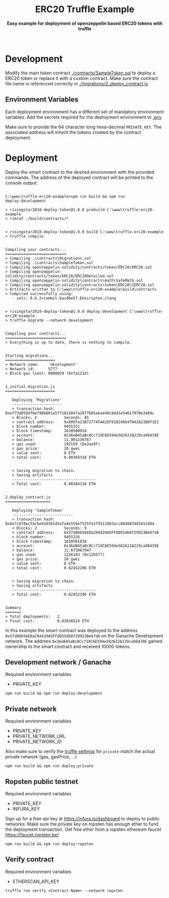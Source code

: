 <div align="center">  
  <h1>ERC20 Truffle Example</h1>      
  <p>  
    <strong>Easy example for deployment of openzeppelin based ERC20 tokens with truffle</strong>  
  </p>  
  <br/>  
</div>  

# Development
Modify the main token contract [./contracts/SampleToken.sol](./contracts/SampleToken.sol) to deploy a ERC20 token or replace it with a custom contract. 
Make sure the contract file name is referenced correctly in [./migrations/2_deploy_contract.js](./migrations/2_deploy_contract.js)

## Environment Variables

Each deployment environment has a different set of mandatory environment variables. Add the secrets required for the deployment environment to [.env](./.env)

Make sure to provide the 64 character long hexa-decimal `PRIVATE_KEY`. The associated address will inherit the tokens created by the contract deployment.

# Deployment

Deploy the smart contract to the desired environment with the provided commands. The address of the deployed contract will be
printed to the console output:

````

C:\www\truffle-erc20-example>npm run build && npm run deploy:development

> risingstar2018-deploy-token@1.0.0 prebuild C:\www\truffle-erc20-example
> rimraf ./build/contracts/*


> risingstar2018-deploy-token@1.0.0 build C:\www\truffle-erc20-example
> truffle compile


Compiling your contracts...
===========================
> Compiling .\contracts\Migrations.sol
> Compiling .\contracts\SampleToken.sol
> Compiling openzeppelin-solidity/contracts/token/ERC20/ERC20.sol
> Compiling openzeppelin-solidity/contracts/token/ERC20/ERC20Detailed.sol
> Compiling openzeppelin-solidity\contracts\math\SafeMath.sol
> Compiling openzeppelin-solidity\contracts\token\ERC20\IERC20.sol
> Artifacts written to C:\www\truffle-erc20-example\build\contracts
> Compiled successfully using:
   - solc: 0.6.2+commit.bacdbe57.Emscripten.clang


> risingstar2018-deploy-token@1.0.0 deploy:development C:\www\truffle-erc20-example
> truffle migrate --network development


Compiling your contracts...
===========================
> Everything is up to date, there is nothing to compile.


Starting migrations...
======================
> Network name:    'development'
> Network id:      5777
> Block gas limit: 8000029 (0x7a121d)


1_initial_migration.js
======================

   Deploying 'Migrations'
   ----------------------
   > transaction hash:    0xef73d859df0ef986801a5ff1012047a2877605a6a440c8dd1e54617970e3409c
   > Blocks: 2            Seconds: 85
   > contract address:    0x895Fa21B72774FA42EF81B246b4f042A21B0f1E1
   > block number:        9455321
   > block timestamp:     1610500924
   > account:             0x36eB45aBc8Cc719C6E594e582622A229ca98439E
   > balance:             11.901236767
   > gas used:            192159 (0x2ee9f)
   > gas price:           20 gwei
   > value sent:          0 ETH
   > total cost:          0.00384318 ETH


   > Saving migration to chain.
   > Saving artifacts
   -------------------------------------
   > Total cost:          0.00384318 ETH


2_deploy_contract.js
====================

   Deploying 'SampleToken'
   ---------------------------
   > transaction hash:    0x6e7c078ec54cbe91036145afa4e559ef525fe2f9512083acc88408f483412d84
   > Blocks: 2            Seconds: 9
   > contract address:    0x57d8865bE8a294429A5FFdD55db0f29923Be67dA
   > block number:        9455326
   > block timestamp:     1610501034
   > account:             0x36eB45aBc8Cc719C6E594e582622A229ca98439E
   > balance:             11.875867947
   > gas used:            1226103 (0x12b577)
   > gas price:           20 gwei
   > value sent:          0 ETH
   > total cost:          0.02452206 ETH


   > Saving migration to chain.
   > Saving artifacts
   -------------------------------------
   > Total cost:          0.02452206 ETH


Summary
=======
> Total deployments:   2
> Final cost:          0.02836524 ETH
````

In this example the smart contract was deployed to the address `0x57d8865bE8a294429A5FFdD55db0f29923Be67dA` on the Ganache Development network. The address `0x36eB45aBc8Cc719C6E594e582622A229ca98439E` gained ownership to the smart contract and received 10000 tokens.


## Development network / Ganache 
Required environment variables
* PRIVATE_KEY

```
npm run build && npm run deploy:development
```

## Private network 
Required environment variables
* PRIVATE_KEY
* PRIVATE_NETWORK_URL
* PRIVATE_NETWORK_ID

Also make sure to verify the [truffle settings](./truffle-config.js) for `private` match the actual private network (gas, gasPrice, ...)

```
npm run build && npm run deploy:private
```

## Ropsten public testnet 
Required environment variables
* PRIVATE_KEY
* INFURA_KEY

Sign up for a free api key at https://infura.io/dashboard to deploy to public networks. Make sure the private key on ropsten has enough ether to fund the deployment transaction. 
Get free ether from a ropsten ethereum faucet https://faucet.ropsten.be/

```
npm run build && npm run deploy:ropsten
```

## Verify contract 
Required environment variables
* ETHERSCAN_API_KEY

```
truffle run verify <Contract Name> --network ropsten
```